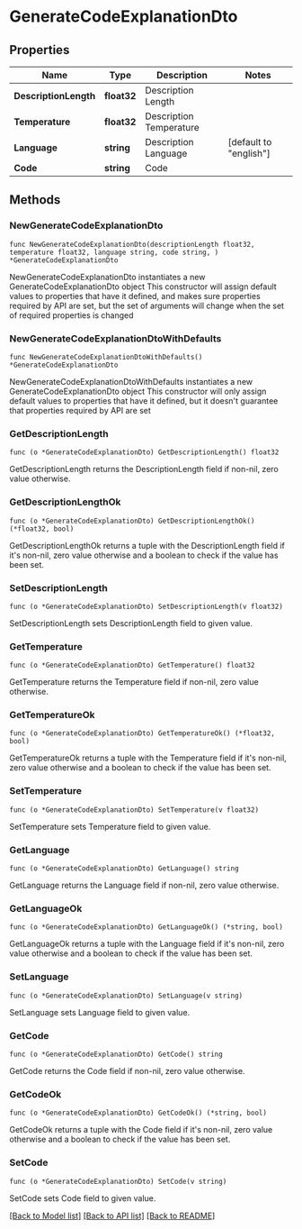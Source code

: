 # GenerateCodeExplanationDto

## Properties

Name | Type | Description | Notes
------------ | ------------- | ------------- | -------------
**DescriptionLength** | **float32** | Description Length | 
**Temperature** | **float32** | Description Temperature | 
**Language** | **string** | Description Language | [default to "english"]
**Code** | **string** | Code | 

## Methods

### NewGenerateCodeExplanationDto

`func NewGenerateCodeExplanationDto(descriptionLength float32, temperature float32, language string, code string, ) *GenerateCodeExplanationDto`

NewGenerateCodeExplanationDto instantiates a new GenerateCodeExplanationDto object
This constructor will assign default values to properties that have it defined,
and makes sure properties required by API are set, but the set of arguments
will change when the set of required properties is changed

### NewGenerateCodeExplanationDtoWithDefaults

`func NewGenerateCodeExplanationDtoWithDefaults() *GenerateCodeExplanationDto`

NewGenerateCodeExplanationDtoWithDefaults instantiates a new GenerateCodeExplanationDto object
This constructor will only assign default values to properties that have it defined,
but it doesn't guarantee that properties required by API are set

### GetDescriptionLength

`func (o *GenerateCodeExplanationDto) GetDescriptionLength() float32`

GetDescriptionLength returns the DescriptionLength field if non-nil, zero value otherwise.

### GetDescriptionLengthOk

`func (o *GenerateCodeExplanationDto) GetDescriptionLengthOk() (*float32, bool)`

GetDescriptionLengthOk returns a tuple with the DescriptionLength field if it's non-nil, zero value otherwise
and a boolean to check if the value has been set.

### SetDescriptionLength

`func (o *GenerateCodeExplanationDto) SetDescriptionLength(v float32)`

SetDescriptionLength sets DescriptionLength field to given value.


### GetTemperature

`func (o *GenerateCodeExplanationDto) GetTemperature() float32`

GetTemperature returns the Temperature field if non-nil, zero value otherwise.

### GetTemperatureOk

`func (o *GenerateCodeExplanationDto) GetTemperatureOk() (*float32, bool)`

GetTemperatureOk returns a tuple with the Temperature field if it's non-nil, zero value otherwise
and a boolean to check if the value has been set.

### SetTemperature

`func (o *GenerateCodeExplanationDto) SetTemperature(v float32)`

SetTemperature sets Temperature field to given value.


### GetLanguage

`func (o *GenerateCodeExplanationDto) GetLanguage() string`

GetLanguage returns the Language field if non-nil, zero value otherwise.

### GetLanguageOk

`func (o *GenerateCodeExplanationDto) GetLanguageOk() (*string, bool)`

GetLanguageOk returns a tuple with the Language field if it's non-nil, zero value otherwise
and a boolean to check if the value has been set.

### SetLanguage

`func (o *GenerateCodeExplanationDto) SetLanguage(v string)`

SetLanguage sets Language field to given value.


### GetCode

`func (o *GenerateCodeExplanationDto) GetCode() string`

GetCode returns the Code field if non-nil, zero value otherwise.

### GetCodeOk

`func (o *GenerateCodeExplanationDto) GetCodeOk() (*string, bool)`

GetCodeOk returns a tuple with the Code field if it's non-nil, zero value otherwise
and a boolean to check if the value has been set.

### SetCode

`func (o *GenerateCodeExplanationDto) SetCode(v string)`

SetCode sets Code field to given value.



[[Back to Model list]](../README.md#documentation-for-models) [[Back to API list]](../README.md#documentation-for-api-endpoints) [[Back to README]](../README.md)


